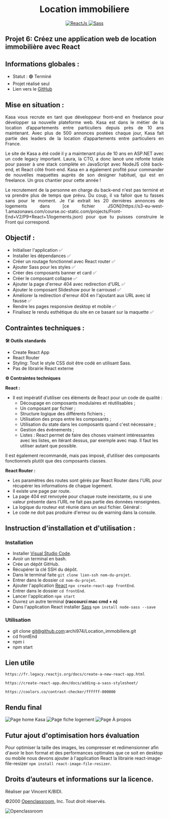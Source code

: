<h1 align="center">Location immobiliere</h1>

<div align="center">
    <a href="https://fr.reactjs.org/">
      <img src="https://img.shields.io/badge/React.js-20232A?style=for-the-badge&logo=react&logoColor=61DAFB" alt="ReactJs" />
    </a>
    <a href="https://sass-lang.com/">
      <img src="https://img.shields.io/badge/Sass-CE649A?&style=for-the-badge&logo=sass&logoColor=white" alt="Sass" />
    </a>
</div>

## Projet 6: Créez une application web de location immobilière avec React
## Informations globales :

- Statut : 🟢 Terminé
- Projet réalisé seul
- Lien vers le [GitHub](https://github.com/archi974/Location_immobiliere)

## Mise en situation :

<p align="justify">Kasa vous recrute en tant que développeur front-end en freelance pour développer sa nouvelle plateforme web. Kasa est dans le métier de la location d’appartements entre particuliers depuis près de 10 ans maintenant. Avec plus de 500 annonces postées chaque jour, Kasa fait partie des leaders de la location d’appartements entre particuliers en France.</p>

<p align="justify">Le site de Kasa a été codé il y a maintenant plus de 10 ans en ASP.NET avec un code legacy important. Laura, la CTO, a donc lancé une refonte totale pour passer à une stack complète en JavaScript avec NodeJS côté back-end, et React côté front-end. Kasa en a également profité pour commander de nouvelles maquettes auprès de son designer habituel, qui est en freelance. Un gros chantier pour cette année !</p>

<p align="justify">Le recrutement de la personne en charge du back-end n'est pas terminé et va prendre plus de temps que prévu. Du coup, il va falloir que tu fasses sans pour le moment. Je t'ai extrait les 20 dernières annonces de logements dans [ce fichier JSON](https://s3-eu-west-1.amazonaws.com/course.oc-static.com/projects/Front-End+V2/P9+React+1/logements.json) pour que tu puisses construire le Front qui correspond.</p>

## Objectif :

- Initialiser l'application ✅
- Installer les dépendances ✅
- Créer un routage fonctionnel avec React router ✅
- Ajouter Sass pour les styles ✅
- Créer des composants banner et card ✅
- Créer le composant collapse ✅
- Ajouter la page d'erreur 404 avec redirection d'URL ✅
- Ajouter le composant Slideshow pour le carrousel ✅
- Améliorer la redirection d'erreur 404 en l'ajoutant aux URL avec id fausse ✅
- Rendre les pages responsive desktop et mobile ✅
- Finalisez le rendu esthétique du site en ce basant sur la maquette ✅

## Contraintes techniques :

**🛠 Outils standards**
  - Create React App
  - React Router
  - Styling: Tout le style CSS doit être codé en utilisant Sass.
  - Pas de librairie React externe

**⚙️ Contraintes techniques**

**React :**

- Il est impératif d’utiliser ces éléments de React pour un code de qualité :
  - Découpage en composants modulaires et réutilisables ;
  - Un composant par fichier ;
  - Structure logique des différents fichiers ;
  - Utilisation des props entre les composants ;
  - Utilisation du state dans les composants quand c'est nécessaire ;
  - Gestion des événements ;
  - Listes : React permet de faire des choses vraiment intéressantes avec
les listes, en itérant dessus, par exemple avec map. Il faut les utiliser
autant que possible.

Il est également recommandé, mais pas imposé, d’utiliser des composants
fonctionnels plutôt que des composants classes.

**React Router :**
- Les paramètres des routes sont gérés par React Router dans l'URL
pour récupérer les informations de chaque logement.
- Il existe une page par route.
- La page 404 est renvoyée pour chaque route inexistante, ou si une
valeur présente dans l’URL ne fait pas partie des données
renseignées.
- La logique du routeur est réunie dans un seul fichier.
Général :
- Le code ne doit pas produire d'erreur ou de warning dans la console.

## Instruction d'installation et d'utilisation :

### Installation

- Installer [Visual Studio Code](https://code.visualstudio.com/).
- Avoir un terminal en bash.
- Crée un dépôt GitHub.
- Récupérer la clé SSH du dépôt.
- Dans le terminal faite `git clone lien-ssh nom-du-projet`.
- Entrer dans le dossier `cd nom-du-projet`.
- Ajouter l'application [React](https://fr.legacy.reactjs.org/docs/create-a-new-react-app.html) `npx create-react-app frontEnd`.
- Entrer dans le dossier `cd frontEnd`.
- Lancer l'application `npm start`
- Ouvrez un autre terminal **(raccourci mac cmd + n)**
- Dans l'application React installer [Sass](https://create-react-app.dev/docs/adding-a-sass-stylesheet/) `npm install node-sass --save`

### Utilisation

- git clone git@github.com:archi974/Location_immobiliere.git
- cd frontEnd
- npm i
- npm start

## Lien utile

`https://fr.legacy.reactjs.org/docs/create-a-new-react-app.html`

`https://create-react-app.dev/docs/adding-a-sass-stylesheet/`

`https://coolors.co/contrast-checker/ffffff-000000`

## Rendu final

![Page home Kasa](https://cdn.discordapp.com/attachments/1019304376193532035/1120343389225877578/Capture_decran_2023-06-19_a_15.23.36.png)
![Page fiche logement](https://cdn.discordapp.com/attachments/1019304376193532035/1120343390018613358/Capture_decran_2023-06-19_a_15.24.04.png)
![Page À propos](https://cdn.discordapp.com/attachments/1019304376193532035/1120343390622589058/Capture_decran_2023-06-19_a_15.24.14.png)

## Futur ajout d'optimisation hors évaluation

Pour optimiser la taille des images, les compresser et redimensionner afin d'avoir le bon format et des performances optimales que ce soit en desktop ou mobile nous devons ajouter à l'application React la librairie react-image-file-resizer `npm install react-image-file-resizer`.

## Droits d’auteurs et informations sur la licence.

Réaliser par Vincent K/BIDI.

©2000 [Openclassroom](https://openclassrooms.com/fr/), Inc. Tout droit réservés.

![Openclassroom](https://camo.githubusercontent.com/e47c349811ac404b8147bd362c598e61c7d20225df17499c6373b44f6ee08a3d/68747470733a2f2f31746f3170726f67726573732e66722f77702d636f6e74656e742f75706c6f6164732f323031392f30352f6f70656e636c617373726f6f6d732d65313535373736313233363135382e706e67)
